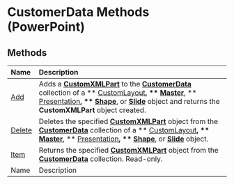 
# CustomerData Methods (PowerPoint)

## Methods



|**Name**|**Description**|
|:-----|:-----|
| [Add](f39bc83a-4c3b-6803-12d1-9ae72e601b49.md)| Adds a **[CustomXMLPart](a4f90bac-01d6-bba4-f64b-a64e2b122cfd.md)** to the **[CustomerData](1d658369-ea6c-6959-cd00-230dc111f765.md)** collection of a ** [CustomLayout](67829704-0314-aed2-5415-6736cefc197e.md)**,  ** [Master](22e8805e-6469-1a34-7f7b-f1ea5c6c49ff.md)**,  ** [Presentation](ec75cf52-69f8-d35b-0a26-4a8da8a9683f.md)**,  ** [Shape](1da93849-99e0-827e-ced3-c6cf7f8569f3.md)**, or  **[Slide](afe42344-6898-00d2-ecc1-b0ed23a71fe8.md)** object and returns the **CustomXMLPart** object created.|
| [Delete](7a7649f9-7efa-57e7-15db-a16991dc6f09.md)|Deletes the specified  **[CustomXMLPart](a4f90bac-01d6-bba4-f64b-a64e2b122cfd.md)** object from the **[CustomerData](1d658369-ea6c-6959-cd00-230dc111f765.md)** collection of a ** [CustomLayout](67829704-0314-aed2-5415-6736cefc197e.md)**,  ** [Master](22e8805e-6469-1a34-7f7b-f1ea5c6c49ff.md)**,  ** [Presentation](ec75cf52-69f8-d35b-0a26-4a8da8a9683f.md)**,  ** [Shape](1da93849-99e0-827e-ced3-c6cf7f8569f3.md)**, or  **[Slide](afe42344-6898-00d2-ecc1-b0ed23a71fe8.md)** object.|
| [Item](4ccbd7b2-3fd5-fc13-42b6-060fc88f1465.md)|Returns the specified  **[CustomXMLPart](a4f90bac-01d6-bba4-f64b-a64e2b122cfd.md)** object from the **[CustomerData](1d658369-ea6c-6959-cd00-230dc111f765.md)** collection. Read-only.|
|Name|Description|
